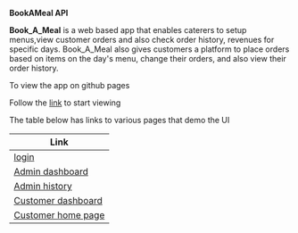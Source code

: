 __BookAMeal API__

__Book_A_Meal__ is a web based app that enables caterers to setup 
menus,view customer orders and also check order history, revenues for specific days. 
Book_A_Meal also gives customers a platform to place orders based on items on the day's menu, 
change their orders, and also view their order history.

To view the app on github pages

Follow the [link](https://matthewacha.github.io/index.html) to start viewing

The table below has links to various pages that demo the UI

|Link|
|---------|
|[login](https://matthewacha.github.io/login.html)|
|[Admin dashboard](https://matthewacha.github.io/admin-dash.html)|
|[Admin history](https://matthewacha.github.io/adminHistory.html)|
|[Customer dashboard](https://matthewacha.github.io/customerDash.html)|
|[Customer home page](https://matthewacha.github.io/customerHome.html)|
